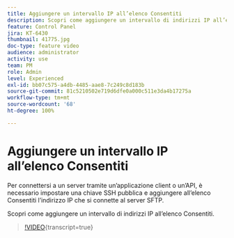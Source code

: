 ```yaml
---
title: Aggiungere un intervallo IP all’elenco Consentiti
description: Scopri come aggiungere un intervallo di indirizzi IP all’elenco Consentiti.
feature: Control Panel
jira: KT-6430
thumbnail: 41775.jpg
doc-type: feature video
audience: administrator
activity: use
team: PM
role: Admin
level: Experienced
exl-id: bb07c575-a4db-4485-aae8-7c249c8d183b
source-git-commit: 81c5210502e719d6dfe0a000c511e3da4b17275a
workflow-type: tm+mt
source-wordcount: '68'
ht-degree: 100%

---
```


# Aggiungere un intervallo IP all’elenco Consentiti

Per connettersi a un server tramite un’applicazione client o un’API, è necessario impostare una chiave SSH pubblica e aggiungere all’elenco Consentiti l’indirizzo IP che si connette al server SFTP.

Scopri come aggiungere un intervallo di indirizzi IP all’elenco Consentiti.

>[!VIDEO](https://video.tv.adobe.com/v/41775?learn=on){transcript=true}
